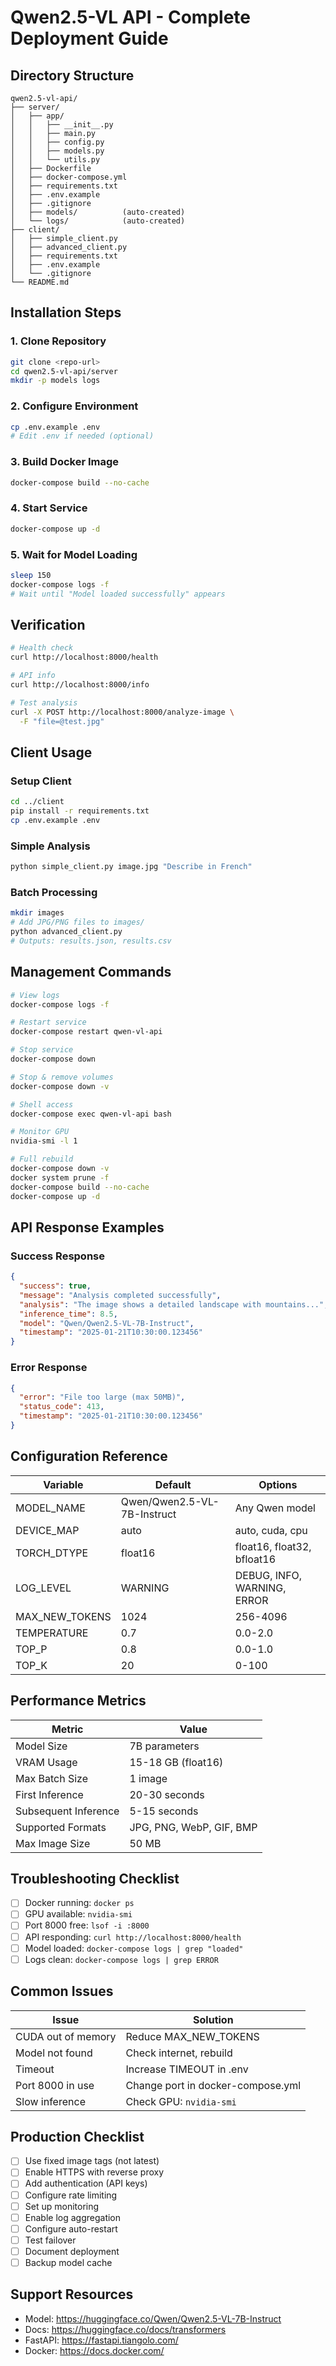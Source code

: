 # Qwen2.5-VL API - Complete Deployment Guide

## Directory Structure

```
qwen2.5-vl-api/
├── server/
│   ├── app/
│   │   ├── __init__.py
│   │   ├── main.py
│   │   ├── config.py
│   │   ├── models.py
│   │   └── utils.py
│   ├── Dockerfile
│   ├── docker-compose.yml
│   ├── requirements.txt
│   ├── .env.example
│   ├── .gitignore
│   ├── models/          (auto-created)
│   └── logs/            (auto-created)
├── client/
│   ├── simple_client.py
│   ├── advanced_client.py
│   ├── requirements.txt
│   ├── .env.example
│   └── .gitignore
└── README.md
```

## Installation Steps

### 1. Clone Repository
```bash
git clone <repo-url>
cd qwen2.5-vl-api/server
mkdir -p models logs
```

### 2. Configure Environment
```bash
cp .env.example .env
# Edit .env if needed (optional)
```

### 3. Build Docker Image
```bash
docker-compose build --no-cache
```

### 4. Start Service
```bash
docker-compose up -d
```

### 5. Wait for Model Loading
```bash
sleep 150
docker-compose logs -f
# Wait until "Model loaded successfully" appears
```

## Verification

```bash
# Health check
curl http://localhost:8000/health

# API info
curl http://localhost:8000/info

# Test analysis
curl -X POST http://localhost:8000/analyze-image \
  -F "file=@test.jpg"
```

## Client Usage

### Setup Client
```bash
cd ../client
pip install -r requirements.txt
cp .env.example .env
```

### Simple Analysis
```bash
python simple_client.py image.jpg "Describe in French"
```

### Batch Processing
```bash
mkdir images
# Add JPG/PNG files to images/
python advanced_client.py
# Outputs: results.json, results.csv
```

## Management Commands

```bash
# View logs
docker-compose logs -f

# Restart service
docker-compose restart qwen-vl-api

# Stop service
docker-compose down

# Stop & remove volumes
docker-compose down -v

# Shell access
docker-compose exec qwen-vl-api bash

# Monitor GPU
nvidia-smi -l 1

# Full rebuild
docker-compose down -v
docker system prune -f
docker-compose build --no-cache
docker-compose up -d
```

## API Response Examples

### Success Response
```json
{
  "success": true,
  "message": "Analysis completed successfully",
  "analysis": "The image shows a detailed landscape with mountains...",
  "inference_time": 8.5,
  "model": "Qwen/Qwen2.5-VL-7B-Instruct",
  "timestamp": "2025-01-21T10:30:00.123456"
}
```

### Error Response
```json
{
  "error": "File too large (max 50MB)",
  "status_code": 413,
  "timestamp": "2025-01-21T10:30:00.123456"
}
```

## Configuration Reference

| Variable | Default | Options |
|----------|---------|---------|
| MODEL_NAME | Qwen/Qwen2.5-VL-7B-Instruct | Any Qwen model |
| DEVICE_MAP | auto | auto, cuda, cpu |
| TORCH_DTYPE | float16 | float16, float32, bfloat16 |
| LOG_LEVEL | WARNING | DEBUG, INFO, WARNING, ERROR |
| MAX_NEW_TOKENS | 1024 | 256-4096 |
| TEMPERATURE | 0.7 | 0.0-2.0 |
| TOP_P | 0.8 | 0.0-1.0 |
| TOP_K | 20 | 0-100 |

## Performance Metrics

| Metric | Value |
|--------|-------|
| Model Size | 7B parameters |
| VRAM Usage | 15-18 GB (float16) |
| Max Batch Size | 1 image |
| First Inference | 20-30 seconds |
| Subsequent Inference | 5-15 seconds |
| Supported Formats | JPG, PNG, WebP, GIF, BMP |
| Max Image Size | 50 MB |

## Troubleshooting Checklist

- [ ] Docker running: `docker ps`
- [ ] GPU available: `nvidia-smi`
- [ ] Port 8000 free: `lsof -i :8000`
- [ ] API responding: `curl http://localhost:8000/health`
- [ ] Model loaded: `docker-compose logs | grep "loaded"`
- [ ] Logs clean: `docker-compose logs | grep ERROR`

## Common Issues

| Issue | Solution |
|-------|----------|
| CUDA out of memory | Reduce MAX_NEW_TOKENS |
| Model not found | Check internet, rebuild |
| Timeout | Increase TIMEOUT in .env |
| Port 8000 in use | Change port in docker-compose.yml |
| Slow inference | Check GPU: `nvidia-smi` |

## Production Checklist

- [ ] Use fixed image tags (not latest)
- [ ] Enable HTTPS with reverse proxy
- [ ] Add authentication (API keys)
- [ ] Configure rate limiting
- [ ] Set up monitoring
- [ ] Enable log aggregation
- [ ] Configure auto-restart
- [ ] Test failover
- [ ] Document deployment
- [ ] Backup model cache

## Support Resources

- Model: https://huggingface.co/Qwen/Qwen2.5-VL-7B-Instruct
- Docs: https://huggingface.co/docs/transformers
- FastAPI: https://fastapi.tiangolo.com/
- Docker: https://docs.docker.com/
